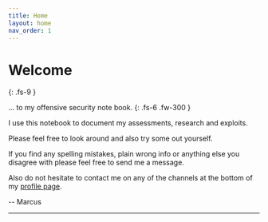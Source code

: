 ```yaml
---
title: Home
layout: home
nav_order: 1
---
```

# Welcome
{: .fs-9 }

... to my offensive security note book.
{: .fs-6 .fw-300 }

I use this notebook to document my assessments, research and exploits. 

Please feel free to look around and also try some out yourself.

If you find any spelling mistakes, plain wrong info or anything else you disagree with please feel free to send me a message.

Also do not hesitate to contact me on any of the channels at the bottom of my [profile page](https://mojawo.net).

-- Marcus

---
